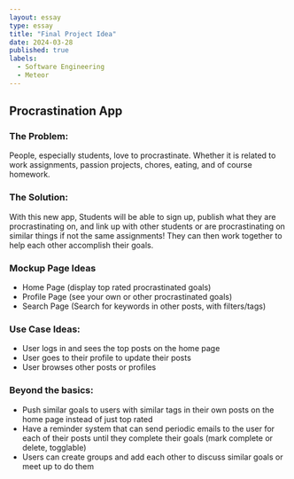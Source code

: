 ```yaml
---
layout: essay
type: essay
title: "Final Project Idea"
date: 2024-03-28
published: true
labels:
  - Software Engineering
  - Meteor
---
```

## Procrastination App
### The Problem: 
People, especially students, love to procrastinate. Whether it is related to work assignments, passion projects, chores, eating, and of course homework.

### The Solution:
With this new app, Students will be able to sign up, publish what they are procrastinating on, and link up with other students or are procrastinating on similar things if not the same assignments! They can then work together to help each other accomplish their goals. 

### Mockup Page Ideas
- Home Page (display top rated procrastinated goals)
- Profile Page (see your own or other procrastinated goals)
- Search Page (Search for keywords in other posts, with filters/tags)

### Use Case Ideas:
- User logs in and sees the top posts on the home page
- User goes to their profile to update their posts
- User browses other posts or profiles

### Beyond the basics:
 - Push similar goals to users with similar tags in their own posts on the home page instead of just top rated
- Have a reminder system that can send periodic emails to the user for each of their posts until they complete their goals (mark complete or delete, togglable)
- Users can create groups and add each other to discuss similar goals or meet up to do them
